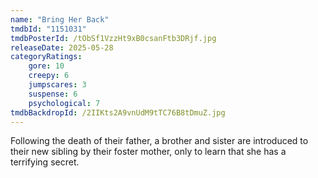 ```yaml
---
name: "Bring Her Back"
tmdbId: "1151031"
tmdbPosterId: /tObSf1VzzHt9xB0csanFtb3DRjf.jpg
releaseDate: 2025-05-28
categoryRatings:
    gore: 10
    creepy: 6
    jumpscares: 3
    suspense: 6
    psychological: 7
tmdbBackdropId: /2IIKts2A9vnUdM9tTC76B8tDmuZ.jpg
---
```

Following the death of their father, a brother and sister are introduced to their new sibling by their foster mother, only to learn that she has a terrifying secret.
